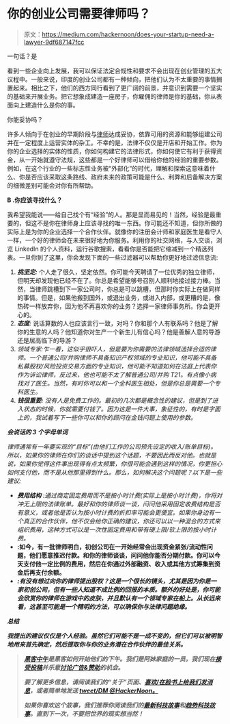 # 你的创业公司需要律师吗？

> 原文：<https://medium.com/hackernoon/does-your-startup-need-a-lawyer-9df687147fcc>

一句话？是

看到一些企业向上发展，我可以保证法定合规性和要求不会出现在创业管理的五大议程中。一般来说，印度的创业公司都有一种倾向，把他们认为不太重要的事情搁置起来。相比之下，他们的西方同行看到了更广阔的前景，并意识到需要一个坚实的基础来开展业务。把它想象成建造一座房子，你雇佣的律师是你的基础，你从表面向上建造什么是你的事。

你能妥协吗？

许多人倾向于在创业的早期阶段与[律师](https://goo.gl/kdo5RJ)达成妥协，依靠可用的资源和能够组建公司并在一定程度上运营实体的杂工。不幸的是，法律不仅仅是开店和开始工作。你为你的企业选择的实体的性质，你如何构建它的法律形式，你如何使它有利于获得资金，从一开始就遵守法规，这些都是一个好律师可以借给你他的经验的重要参数。例如，在这个行业的一些标志性业务被“外部化”的时代，理解和探索这意味着什么、你是否应该采取这条路线、政府未来的政策可能是什么、利弊和后备解决方案的细微差别可能会对你有所帮助。

**B .你应该寻找什么？**

我希望我能说——给自己找个有“经验”的人。那是显而易见的！当然，经验是最重要的，但这不是你在律师身上应该寻找的唯一东西。你可能还不知道，但你所做的实际上是为你的企业选择一个合作伙伴。就像你的注册会计师和家庭医生是看守人一样，一个好的律师会在未来很好地为你服务。利用你的社交网络，与人交谈，浏览 LinkedIn 的个人资料，运行谷歌搜索，看看你是否能把它缩减到一个精选列表。一旦你到了这里，你会发现下面的一些过滤器可以帮助你更好地过滤信息流:

1.  ***挑坚定:*** 个人走了很久，坚定依然。你可能今天聘请了一位优秀的独立律师，但明天却发现他已经不在了。你总是希望能够号召别人顺利地接过接力棒。当然，当律师跳槽到下一家公司时，你总是可以跳槽，但那时你实际上在做同样的事情。但是，如果他搬到国外，或退出业务，或进入内部，或更糟的是，像热砖一样放弃你，因为他不再喜欢你的业务？选择一家律师事务所。你会更开心的。
2.  ***态度:*** 说话算数的人也应该言行一致，对吗？你和那个人有联系吗？他是了解你的生意的人吗？他知道你对生产一个新生儿有信心吗？他是善解人意的导游还是居高临下的导游？
3.  *领域专家:乍一看，这似乎很吓人，但是要为你需要的法律领域选择合适的律师。一个普通公司/并购律师不具备知识产权领域的专业知识，他可能不具备私募股权/风险投资交易方面的专业知识，他可能不知道如何在法庭上代表你作为诉讼律师，反过来，他也可能不太了解普通公司/并购 T21。有点像小病找对了医生。当然，有时你可以和一个全科医生相处，但是你总是需要一个专科医生。*
4.  ****钱很重要:*** 没有人是免费工作的。最初的几次都是概念性的建议，但是到了进入状态的时候，你就需要付钱了。因为这是一件大事，象征性的，有时是字面上的，我试着写下一些你可以和你的顾问在金钱问题上使用的参数。*

***会说话的 3 个字母单词***

*律师通常有一年要实现的“目标”(由他们工作的公司预先设定的收入/账单目标)。所以，如果你的律师在你们的谈话中提到这个话题，不要因此而反对他。也就是说，如果你觉得这件事出现得有点太频繁，你很可能会遇到这样的情况，你更担心如何支付他，而不是从他那里得到什么。那么，如何解决这个问题呢？以下是一些建议:*

*   ****费用结构*** :通过商定固定费用而不是按小时计费(实际上是按小时计费)，你将对冲无上限的法律账单。最好和你的律师谈一谈，问问他采用固定收费结构是否有意义，或者他是否认为按小时计费的折扣率可能会更便宜。如果你身边有一个真正的合作伙伴，他不仅会给你正确的建议，你还可以以一种混合的方式来组织费用，这种方式可以是一次性固定费用和带有硬上限/软上限的按小时计费。*
*   **:如今，有一批律师明白，初创公司在一开始经常会出现资金紧张/流动性问题，他们愿意推迟付款。和你的律师谈谈，问问他你能否分期付款。你可以今天支付他一定比例的费用，然后在你通过外部融资、收入或其他方式筹集到资金后再支付余额。**
*   ***:有没有想过向你的律师提出股权？这是一个很长的镜头，尤其是因为你是一家初创公司，但有一些人知道不成比例的回报的本质。额外的好处是，你可能会欣赏你的律师在游戏中的皮肤，并且默认有一个领域专家在船上。从长远来看，这甚至可能是一个精明的方法，可以确保你与法律问题绝缘。***

*****总结*****

***我提出的建议仅仅是个人经验。虽然它们可能不是一成不变的，但它们可以被明智地用来首先确定，然后提取你与你的业务潜在合作伙伴的最佳关系。***

> ***[黑客中午](http://bit.ly/Hackernoon)是黑客如何开始他们的下午。我们是阿妹家庭的一员。我们现在[接受投稿](http://bit.ly/hackernoonsubmission)并乐意[讨论广告&赞助](mailto:partners@amipublications.com)的机会。***
> 
> ***要了解更多信息，请阅读我们的“关于”页面、[喜欢/在脸书上给我们发消息](http://bit.ly/HackernoonFB)，或者简单地发送 [tweet/DM @HackerNoon。](https://goo.gl/k7XYbx)***
> 
> ***如果你喜欢这个故事，我们推荐你阅读我们的[最新科技故事](http://bit.ly/hackernoonlatestt)和[趋势科技故事](https://hackernoon.com/trending)。直到下一次，不要把世界的现实想当然！***